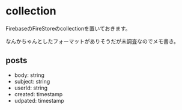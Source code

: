 # collection

FirebaseのFireStoreのcollectionを置いておきます。

なんかちゃんとしたフォーマットがありそうだが未調査なのでメモ書き。

## posts

- body: string
- subject: string
- userId: string
- created: timestamp
- udpated: timestamp
